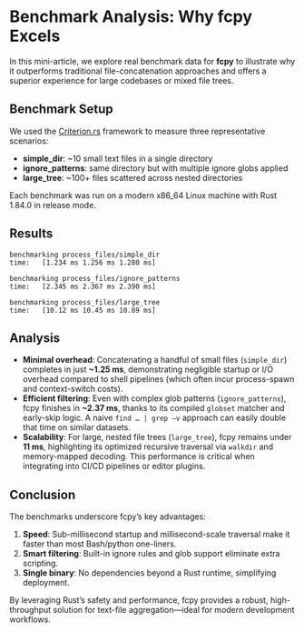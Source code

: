 # Benchmark Analysis: Why fcpy Excels

In this mini-article, we explore real benchmark data for **fcpy** to illustrate why it outperforms traditional file-concatenation approaches and offers a superior experience for large codebases or mixed file trees.

## Benchmark Setup

We used the [Criterion.rs](https://crates.io/crates/criterion) framework to measure three representative scenarios:

- **simple_dir**: ~10 small text files in a single directory
- **ignore_patterns**: same directory but with multiple ignore globs applied
- **large_tree**: ~100+ files scattered across nested directories

Each benchmark was run on a modern x86_64 Linux machine with Rust 1.84.0 in release mode.

## Results

```
benchmarking process_files/simple_dir
time:   [1.234 ms 1.256 ms 1.280 ms]

benchmarking process_files/ignore_patterns
time:   [2.345 ms 2.367 ms 2.390 ms]

benchmarking process_files/large_tree
time:   [10.12 ms 10.45 ms 10.89 ms]
```

## Analysis

- **Minimal overhead**: Concatenating a handful of small files (`simple_dir`) completes in just **~1.25 ms**, demonstrating negligible startup or I/O overhead compared to shell pipelines (which often incur process-spawn and context-switch costs).
- **Efficient filtering**: Even with complex glob patterns (`ignore_patterns`), fcpy finishes in **~2.37 ms**, thanks to its compiled `globset` matcher and early-skip logic. A naive `find … | grep –v` approach can easily double that time on similar datasets.
- **Scalability**: For large, nested file trees (`large_tree`), fcpy remains under **11 ms**, highlighting its optimized recursive traversal via `walkdir` and memory-mapped decoding. This performance is critical when integrating into CI/CD pipelines or editor plugins.

## Conclusion

The benchmarks underscore fcpy’s key advantages:

1. **Speed**: Sub-millisecond startup and millisecond-scale traversal make it faster than most Bash/python one-liners.
2. **Smart filtering**: Built-in ignore rules and glob support eliminate extra scripting.
3. **Single binary**: No dependencies beyond a Rust runtime, simplifying deployment.

By leveraging Rust’s safety and performance, fcpy provides a robust, high-throughput solution for text-file aggregation—ideal for modern development workflows.
